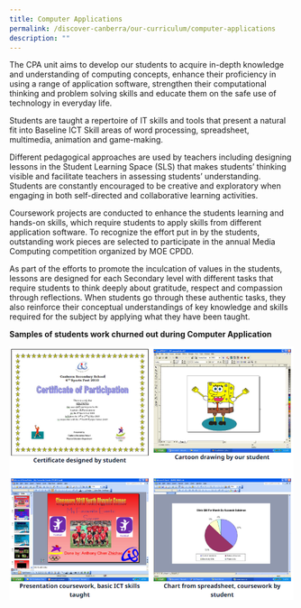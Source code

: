 ```yaml
---
title: Computer Applications
permalink: /discover-canberra/our-curriculum/computer-applications
description: ""
---
```

<div>
<div>
<p>The CPA unit aims to develop our students to acquire in-depth knowledge and understanding of computing concepts, enhance their proficiency in using a range of application software, strengthen their computational thinking and problem solving skills and educate them on the safe use of technology in everyday life.</p>
<p>Students are taught a repertoire of IT skills and tools that present a natural fit into Baseline ICT Skill areas of word processing, spreadsheet, multimedia, animation and game-making.</p>
<p>Different pedagogical approaches are used by teachers including designing lessons in the Student Learning Space (SLS) that makes students&rsquo; thinking visible and facilitate teachers in assessing students&rsquo; understanding. Students are constantly encouraged to be creative and exploratory when engaging in both self-directed and collaborative learning activities.</p>
<p>Coursework projects are conducted to enhance the students learning and hands-on skills, which require students to apply skills from different application software. To recognize the effort put in by the students, outstanding work pieces are selected to participate in the annual Media Computing competition organized by MOE CPDD.</p>
<p>As part of the efforts to promote the inculcation of values in the students, lessons are designed for each Secondary level with different tasks that require students to think deeply about gratitude, respect and compassion through reflections. When students go through these authentic tasks, they also reinforce their conceptual understandings of key knowledge and skills required for the subject by applying what they have been taught.</p>
</div>
</div>
<p><strong>Samples of students work churned out during Computer Application</strong></p>

![](/images/computer1.png)
